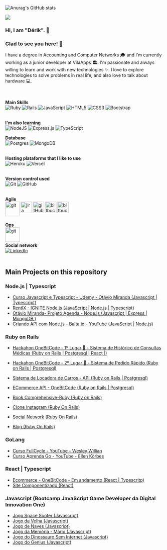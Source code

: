 
![Anurag's GitHub stats](https://github-readme-stats.vercel.app/api?username=derikbf&theme=cobalt&show_icons=true)

![](https://github-readme-stats.vercel.app/api/top-langs/?username=derikbf&layout=compact&langs_count=7&theme=cobalt) 

### Hi, I am "Dérik". 👋

### Glad to see you here!  🤩  &nbsp;
I have a degree in Accounting and Computer Networks 🎓 and I'm currently working as a junior developer at VilaApps 🏛. I'm passionate and always willing to learn and work with new technologies ✨. I love to explore technologies to solve problems in real life, and also love to talk about hardware 💻.

<br/>

**Main Skills**<br>
<img alt="Ruby" src="https://img.shields.io/badge/ruby-%23CC342D.svg?&style=for-the-badge&logo=ruby&logoColor=white"/> <img alt="Rails" src="https://img.shields.io/badge/rails-%23CC0000.svg?&style=for-the-badge&logo=ruby-on-rails&logoColor=white"/> <img alt="JavaScript" src="https://img.shields.io/badge/javascript-%23323330.svg?&style=for-the-badge&logo=javascript&logoColor=%23F7DF1E"/> <img alt="HTML5" src="https://img.shields.io/badge/html5-%23E34F26.svg?&style=for-the-badge&logo=html5&logoColor=white"/> <img alt="CSS3" src="https://img.shields.io/badge/css3-%231572B6.svg?&style=for-the-badge&logo=css3&logoColor=white"/> <img alt="Bootstrap" src="https://img.shields.io/badge/bootstrap-%23563D7C.svg?&style=for-the-badge&logo=bootstrap&logoColor=white"/>
<br/><br/>

**I'm also learning** <br>
<img alt="NodeJS" src="https://img.shields.io/badge/node.js-%2343853D.svg?&style=for-the-badge&logo=node.js&logoColor=white"/> <img alt="Express.js" src="https://img.shields.io/badge/express.js-%23404d59.svg?&style=for-the-badge"/> <img alt="TypeScript" src="https://img.shields.io/badge/typescript-%23007ACC.svg?&style=for-the-badge&logo=typescript&logoColor=white"/> 

<!-- <img alt="Golang" src="https://uploaddeimagens.com.br/images/003/725/642/original/golang.png"/> -->
<!-- <img alt="React" src="https://img.shields.io/badge/react-%2320232a.svg?&style=for-the-badge&logo=react&logoColor=%2361DAFB"/> -->

**Database** <br>
<img alt="Postgres" src ="https://img.shields.io/badge/postgres-%23316192.svg?&style=for-the-badge&logo=postgresql&logoColor=white"/> <img alt="MongoDB" src ="https://img.shields.io/badge/MongoDB-%234ea94b.svg?&style=for-the-badge&logo=mongodb&logoColor=white"/>
<br/><br/>

**Hosting plataforms that I like to use** <br>
<img alt="Heroku" src="https://img.shields.io/badge/heroku-%23430098.svg?&style=for-the-badge&logo=heroku&logoColor=white"/> <img alt="Vercel" src="https://img.shields.io/badge/vercel-%23000000.svg?&style=for-the-badge&logo=vercel&logoColor=white"/>
<br/><br/>

**Version control used** <br>
<img alt="Git" src="https://img.shields.io/badge/git-%23F05033.svg?&style=for-the-badge&logo=git&logoColor=white"/> <img alt="GitHub" src="https://img.shields.io/badge/github-%23121011.svg?&style=for-the-badge&logo=github&logoColor=white"/>
<br/><br/>

**Agile** <br>
<img align="left" alt="git" width="46px" src="https://upload.wikimedia.org/wikipedia/commons/thumb/3/3f/Git_icon.svg/1024px-Git_icon.svg.png" />
<img align="left" alt="jira" width="36px" src="https://cdn.worldvectorlogo.com/logos/jira-1.svg" />
<img align="left" alt="gitHub" width="36px" src="https://github.githubassets.com/images/modules/logos_page/Octocat.png" />
<img align="left" alt="bitbucket" width="36px" src="https://about.gitlab.com/images/press/logo/png/gitlab-icon-rgb.png" />
<img align="left" alt="bitbucket" width="36px" src="https://cdn.iconscout.com/icon/free/png-512/bitbucket-226075.png" />
<br/><br/><br/>

**Ops** <br>
<img align="left" alt="git" width="46px" src="https://www.mundodocker.com.br/wp-content/uploads/2015/06/docker_facebook_share.png" />
<br/><br/>

**Social network** <br>
[<img alt="LinkedIn" src="https://img.shields.io/badge/linkedin-%230077B5.svg?&style=for-the-badge&logo=linkedin&logoColor=white"/>](https://www.linkedin.com/in/derikbf/)
<br/><br/>

## Main Projects on this repository

### Node.js | Typescript
- [Curso Javascript e Typescript - Udemy - Otávio Miranda (Javascript | Typescript)](https://github.com/derikbf/Typescript)
- [RentlX - IGNITE Node.js (JavaScript | Node.js | Typescript)](https://github.com/derikbf/Ignite-Node-rental)
- [Otávio Miranda- Projeto Agenda - Node.js (Javascript | Express | MongoDB )](https://github.com/derikbf/Node-Agenda)
- [Criando API com Node.js - Balta.io - YouTube (JavaScript | Node.js)](https://github.com/derikbf/node-api-balta.io)
<!-- - [Curso Node.js com Typescript, Jest, TDD - Microserviço (Javascript | Node.js | Typescript)](https://github.com/derikbf/Node-micro-servicos-cloud) -->

### Ruby on Rails
- [Hackahon OneBitCode - 1º Lugar 🥇 - Sistema de Histórico de Consultas Médicas (Ruby on Rails | Postgresql | React |)](https://github.com/derikbf/health-care-api)
- [Hackahon OneBitCode - 2º Lugar 🥈 - Sistema de Pedido Rápido (Ruby on Rails | Postgresql)](https://github.com/derikbf/Quick-Orders)

- [Sistema de Locadora de Carros - API (Ruby on Rails | Postgresql)](https://github.com/derikbf/rent-api)
- [ECommerce API - OneBitCode (Ruby on Rails | Postgresql)](https://github.com/derikbf/Ruby-Ecommerce-api)
- [Book Comprehensive-Ruby (Ruby on Rails)](https://github.com/derikbf/Book-Comprehensive-Ruby)
- [Clone Instagram (Ruby On Rails)](https://github.com/derikbf/ruby-instagram)
- [Social Network (Ruby On Rails)](https://github.com/derikbf/ruby-rails-social-network)
- [Blog (Ruby On Rails)](https://github.com/derikbf/ruby-blog)

### GoLang
- [Curso FullCycle - YouTube - Wesley Willian](https://github.com/derikbf/GoLang-full-cycle)
- [Curso Aprenda Go - YouTube - Ellen Körbes](https://github.com/derikbf/Aprenda-Go-YouTube)

### React | Typescript
- [Ecommerce - OneBitCode - Em andamento (React | Typescritp)](https://github.com/derikbf/React-ecommerce-web)
- [Site Componentizado (React)](https://github.com/derikbf/site-componentizado-react-github-api)

### Javascript (Bootcamp JavaScript Game Developer da Digital Innovation One)
- [Jogo Space Sooter (Javascript)](https://github.com/derikbf/jogo-space-shooter-dio)
- [Jogo da Velha (Javascript)](https://github.com/derikbf/jogo-da-velha-dio)
- [Jogo de Naves (Javascript)](https://github.com/derikbf/jogo-de-naves-dio)
- [Jogo da Memória - Mário (Javascript)](https://github.com/derikbf/jogo-memoria-tema-mario-dio)
- [Jogo do Dinossauro Sem Internet (Javascript)](https://github.com/derikbf/jogo-dinossauro-sem-internet-dio)
- [Jogo do Genius (Javascript)](https://github.com/derikbf/jogo-genius-dio)

